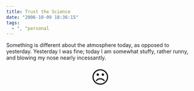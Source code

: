 ```yaml
---
title: Trust the Science
date: "2006-10-09 18:36:15"
tags:
  - ", "personal
---
```

Something is different about the atmosphere today, as opposed to yesterday.  Yesterday I was fine; today I am somewhat stuffy, rather runny, and blowing my nose nearly incessantly. 

<p align="center"><font size="+6">&#x2639;</font></p>

